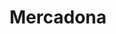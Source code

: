 ---
title: "Mercadona"
url: /la-linea-de-la-concepcion/mercadona-avenida-maria-auxiliadora/
shop: supermercado
---